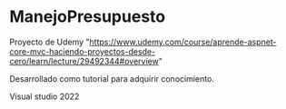 # ManejoPresupuesto
Proyecto de Udemy "https://www.udemy.com/course/aprende-aspnet-core-mvc-haciendo-proyectos-desde-cero/learn/lecture/29492344#overview"


Desarrollado como tutorial para adquirir conocimiento.

Visual studio 2022
